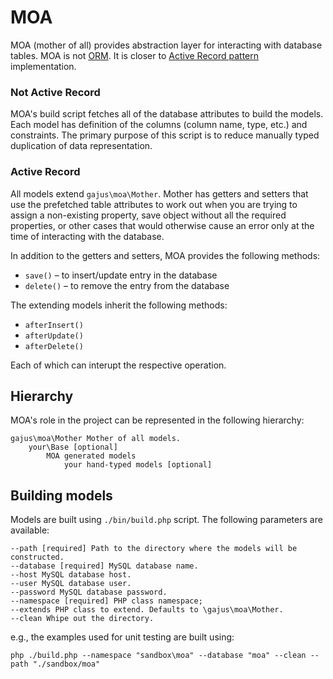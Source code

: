 # MOA

MOA (mother of all) provides abstraction layer for interacting with database tables. MOA is not [ORM](http://en.wikipedia.org/wiki/Object-relational_mapping). It is closer to [Active Record pattern](http://en.wikipedia.org/wiki/Active_record_pattern) implementation.

### Not Active Record

MOA's build script fetches all of the database attributes to build the models. Each model has definition of the columns (column name, type, etc.) and constraints. The primary purpose of this script is to reduce manually typed duplication of data representation.

### Active Record

All models extend `gajus\moa\Mother`. Mother has getters and setters that use the prefetched table attributes to work out when you are trying to assign a non-existing property, save object without all the required properties, or other cases that would otherwise cause an error only at the time of interacting with the database.

In addition to the getters and setters, MOA provides the following methods:

* `save()` – to insert/update entry in the database
* `delete()` – to remove the entry from the database

The extending models inherit the following methods:

* `afterInsert()`
* `afterUpdate()`
* `afterDelete()`

Each of which can interupt the respective operation.

## Hierarchy

MOA's role in the project can be represented in the following hierarchy:

```
gajus\moa\Mother Mother of all models.
    your\Base [optional]
        MOA generated models
            your hand-typed models [optional]
```

## Building models

Models are built using `./bin/build.php` script. The following parameters are available:

```
--path [required] Path to the directory where the models will be constructed.
--database [required] MySQL database name.
--host MySQL database host.
--user MySQL database user.
--password MySQL database password.
--namespace [required] PHP class namespace;
--extends PHP class to extend. Defaults to \gajus\moa\Mother.
--clean Whipe out the directory.
```

e.g., the examples used for unit testing are built using:

```
php ./build.php --namespace "sandbox\moa" --database "moa" --clean --path "./sandbox/moa"
```